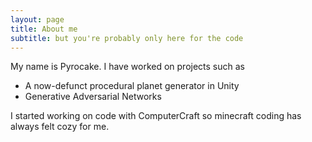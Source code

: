 ```yaml
---
layout: page
title: About me
subtitle: but you're probably only here for the code
---
```


My name is Pyrocake. I have worked on projects such as

- A now-defunct procedural planet generator in Unity
- Generative Adversarial Networks

I started working on code with ComputerCraft so minecraft coding has always felt cozy for me.
